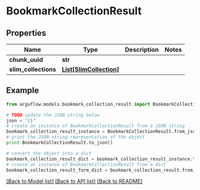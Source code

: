 # BookmarkCollectionResult


## Properties

Name | Type | Description | Notes
------------ | ------------- | ------------- | -------------
**chunk_uuid** | **str** |  | 
**slim_collections** | [**List[SlimCollection]**](SlimCollection.md) |  | 

## Example

```python
from arguflow.models.bookmark_collection_result import BookmarkCollectionResult

# TODO update the JSON string below
json = "{}"
# create an instance of BookmarkCollectionResult from a JSON string
bookmark_collection_result_instance = BookmarkCollectionResult.from_json(json)
# print the JSON string representation of the object
print BookmarkCollectionResult.to_json()

# convert the object into a dict
bookmark_collection_result_dict = bookmark_collection_result_instance.to_dict()
# create an instance of BookmarkCollectionResult from a dict
bookmark_collection_result_form_dict = bookmark_collection_result.from_dict(bookmark_collection_result_dict)
```
[[Back to Model list]](../README.md#documentation-for-models) [[Back to API list]](../README.md#documentation-for-api-endpoints) [[Back to README]](../README.md)



